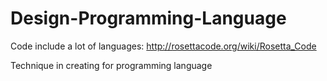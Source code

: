 # Design-Programming-Language
Code include a lot of languages: http://rosettacode.org/wiki/Rosetta_Code

Technique in creating for programming language
